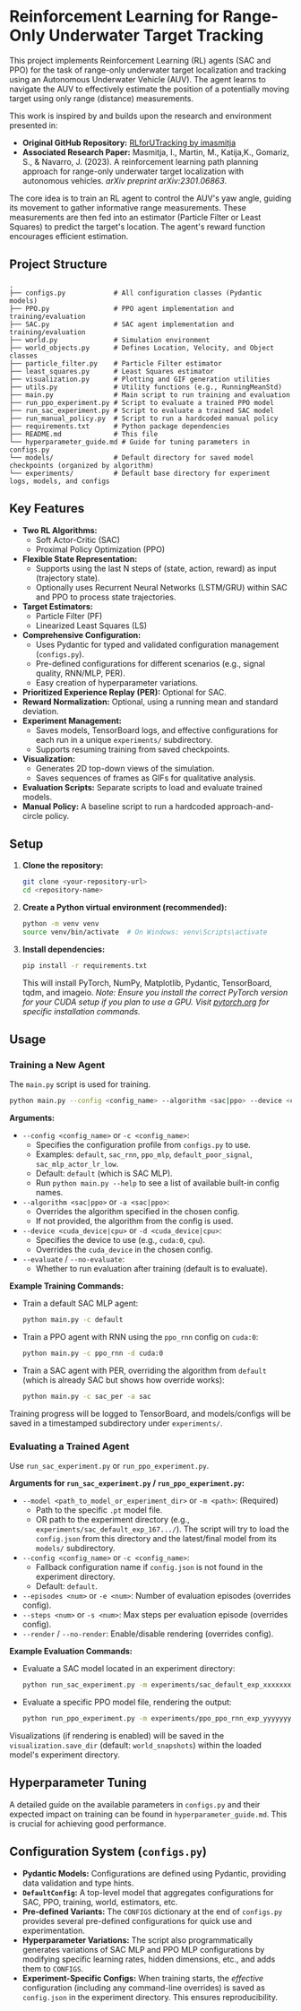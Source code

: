 # Reinforcement Learning for Range-Only Underwater Target Tracking

This project implements Reinforcement Learning (RL) agents (SAC and PPO) for the task of range-only underwater target localization and tracking using an Autonomous Underwater Vehicle (AUV). The agent learns to navigate the AUV to effectively estimate the position of a potentially moving target using only range (distance) measurements.

This work is inspired by and builds upon the research and environment presented in:

*   **Original GitHub Repository:** [RLforUTracking by imasmitja](https://github.com/imasmitja/RLforUTracking)
*   **Associated Research Paper:**
    Masmitja, I., Martin, M., Katija,K., Gomariz, S., & Navarro, J. (2023). A reinforcement learning path planning approach for range-only underwater target localization with autonomous vehicles. *arXiv preprint arXiv:2301.06863*.

The core idea is to train an RL agent to control the AUV's yaw angle, guiding its movement to gather informative range measurements. These measurements are then fed into an estimator (Particle Filter or Least Squares) to predict the target's location. The agent's reward function encourages efficient estimation.

## Project Structure

```
.
├── configs.py            # All configuration classes (Pydantic models)
├── PPO.py                # PPO agent implementation and training/evaluation
├── SAC.py                # SAC agent implementation and training/evaluation
├── world.py              # Simulation environment
├── world_objects.py      # Defines Location, Velocity, and Object classes
├── particle_filter.py    # Particle Filter estimator
├── least_squares.py      # Least Squares estimator
├── visualization.py      # Plotting and GIF generation utilities
├── utils.py              # Utility functions (e.g., RunningMeanStd)
├── main.py               # Main script to run training and evaluation
├── run_ppo_experiment.py # Script to evaluate a trained PPO model
├── run_sac_experiment.py # Script to evaluate a trained SAC model
├── run_manual_policy.py  # Script to run a hardcoded manual policy
├── requirements.txt      # Python package dependencies
├── README.md             # This file
└── hyperparameter_guide.md # Guide for tuning parameters in configs.py
└── models/               # Default directory for saved model checkpoints (organized by algorithm)
└── experiments/          # Default base directory for experiment logs, models, and configs
```

## Key Features

*   **Two RL Algorithms:**
    *   Soft Actor-Critic (SAC)
    *   Proximal Policy Optimization (PPO)
*   **Flexible State Representation:**
    *   Supports using the last N steps of (state, action, reward) as input (trajectory state).
    *   Optionally uses Recurrent Neural Networks (LSTM/GRU) within SAC and PPO to process state trajectories.
*   **Target Estimators:**
    *   Particle Filter (PF)
    *   Linearized Least Squares (LS)
*   **Comprehensive Configuration:**
    *   Uses Pydantic for typed and validated configuration management (`configs.py`).
    *   Pre-defined configurations for different scenarios (e.g., signal quality, RNN/MLP, PER).
    *   Easy creation of hyperparameter variations.
*   **Prioritized Experience Replay (PER):** Optional for SAC.
*   **Reward Normalization:** Optional, using a running mean and standard deviation.
*   **Experiment Management:**
    *   Saves models, TensorBoard logs, and effective configurations for each run in a unique `experiments/` subdirectory.
    *   Supports resuming training from saved checkpoints.
*   **Visualization:**
    *   Generates 2D top-down views of the simulation.
    *   Saves sequences of frames as GIFs for qualitative analysis.
*   **Evaluation Scripts:** Separate scripts to load and evaluate trained models.
*   **Manual Policy:** A baseline script to run a hardcoded approach-and-circle policy.

## Setup

1.  **Clone the repository:**
    ```bash
    git clone <your-repository-url>
    cd <repository-name>
    ```

2.  **Create a Python virtual environment (recommended):**
    ```bash
    python -m venv venv
    source venv/bin/activate  # On Windows: venv\Scripts\activate
    ```

3.  **Install dependencies:**
    ```bash
    pip install -r requirements.txt
    ```
    This will install PyTorch, NumPy, Matplotlib, Pydantic, TensorBoard, tqdm, and imageio.
    *Note: Ensure you install the correct PyTorch version for your CUDA setup if you plan to use a GPU. Visit [pytorch.org](https://pytorch.org/) for specific installation commands.*

## Usage

### Training a New Agent

The `main.py` script is used for training.

```bash
python main.py --config <config_name> --algorithm <sac|ppo> --device <cuda_device|cpu>
```

**Arguments:**

*   `--config <config_name>` or `-c <config_name>`:
    *   Specifies the configuration profile from `configs.py` to use.
    *   Examples: `default`, `sac_rnn`, `ppo_mlp`, `default_poor_signal`, `sac_mlp_actor_lr_low`.
    *   Default: `default` (which is SAC MLP).
    *   Run `python main.py --help` to see a list of available built-in config names.
*   `--algorithm <sac|ppo>` or `-a <sac|ppo>`:
    *   Overrides the algorithm specified in the chosen config.
    *   If not provided, the algorithm from the config is used.
*   `--device <cuda_device|cpu>` or `-d <cuda_device|cpu>`:
    *   Specifies the device to use (e.g., `cuda:0`, `cpu`).
    *   Overrides the `cuda_device` in the chosen config.
*   `--evaluate` / `--no-evaluate`:
    *   Whether to run evaluation after training (default is to evaluate).

**Example Training Commands:**

*   Train a default SAC MLP agent:
    ```bash
    python main.py -c default
    ```
*   Train a PPO agent with RNN using the `ppo_rnn` config on `cuda:0`:
    ```bash
    python main.py -c ppo_rnn -d cuda:0
    ```
*   Train a SAC agent with PER, overriding the algorithm from `default` (which is already SAC but shows how override works):
    ```bash
    python main.py -c sac_per -a sac
    ```

Training progress will be logged to TensorBoard, and models/configs will be saved in a timestamped subdirectory under `experiments/`.

### Evaluating a Trained Agent

Use `run_sac_experiment.py` or `run_ppo_experiment.py`.

**Arguments for `run_sac_experiment.py` / `run_ppo_experiment.py`:**

*   `--model <path_to_model_or_experiment_dir>` or `-m <path>`: (Required)
    *   Path to the specific `.pt` model file.
    *   OR path to the experiment directory (e.g., `experiments/sac_default_exp_167.../`). The script will try to load the `config.json` from this directory and the latest/final model from its `models/` subdirectory.
*   `--config <config_name>` or `-c <config_name>`:
    *   Fallback configuration name if `config.json` is not found in the experiment directory.
    *   Default: `default`.
*   `--episodes <num>` or `-e <num>`: Number of evaluation episodes (overrides config).
*   `--steps <num>` or `-s <num>`: Max steps per evaluation episode (overrides config).
*   `--render` / `--no-render`: Enable/disable rendering (overrides config).

**Example Evaluation Commands:**

*   Evaluate a SAC model located in an experiment directory:
    ```bash
    python run_sac_experiment.py -m experiments/sac_default_exp_xxxxxxxxxxxxx
    ```
*   Evaluate a specific PPO model file, rendering the output:
    ```bash
    python run_ppo_experiment.py -m experiments/ppo_ppo_rnn_exp_yyyyyyyyyyyyy/models/ppo_final_ep30000_stepenv9000000.pt --render
    ```

Visualizations (if rendering is enabled) will be saved in the `visualization.save_dir` (default: `world_snapshots`) within the loaded model's experiment directory.

## Hyperparameter Tuning

A detailed guide on the available parameters in `configs.py` and their expected impact on training can be found in `hyperparameter_guide.md`. This is crucial for achieving good performance.

## Configuration System (`configs.py`)

*   **Pydantic Models:** Configurations are defined using Pydantic, providing data validation and type hints.
*   **`DefaultConfig`:** A top-level model that aggregates configurations for SAC, PPO, training, world, estimators, etc.
*   **Pre-defined Variants:** The `CONFIGS` dictionary at the end of `configs.py` provides several pre-defined configurations for quick use and experimentation.
*   **Hyperparameter Variations:** The script also programmatically generates variations of SAC MLP and PPO MLP configurations by modifying specific learning rates, hidden dimensions, etc., and adds them to `CONFIGS`.
*   **Experiment-Specific Configs:** When training starts, the *effective* configuration (including any command-line overrides) is saved as `config.json` in the experiment directory. This ensures reproducibility.


